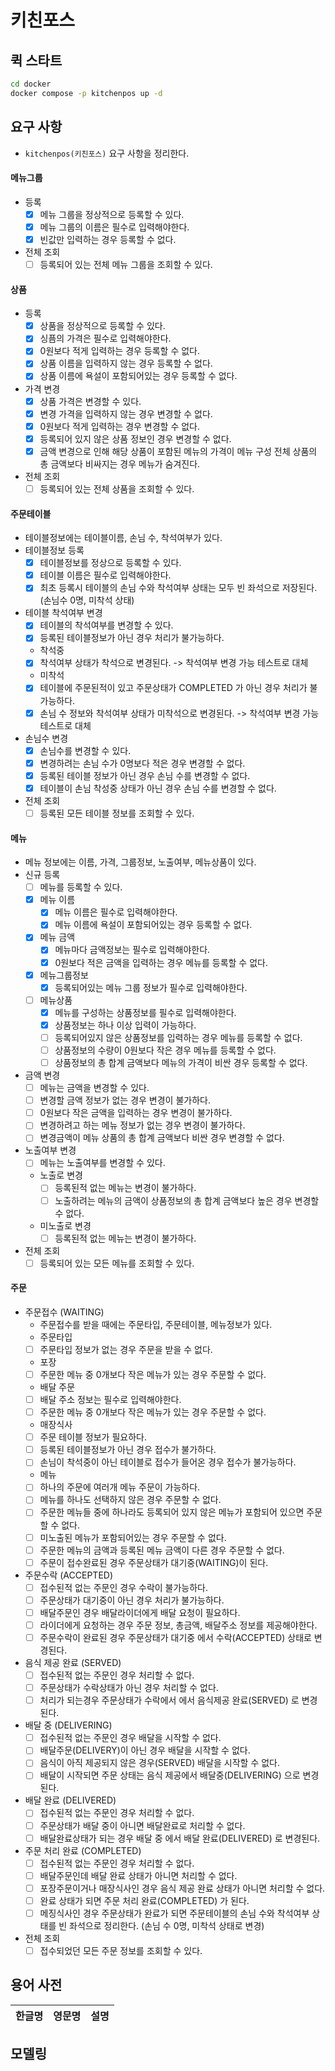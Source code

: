 # 키친포스

## 퀵 스타트

```sh
cd docker
docker compose -p kitchenpos up -d
```

## 요구 사항

- ```kitchenpos(키친포스)``` 요구 사항을 정리한다.

#### 메뉴그룹

- 등록
    - [X] 메뉴 그룹을 정상적으로 등록할 수 있다.
    - [X] 메뉴 그룹의 이름은 필수로 입력해야한다.
    - [X] 빈값만 입력하는 경우 등록할 수 없다.
- 전체 조회
    - [ ] 등록되어 있는 전체 메뉴 그룹을 조회할 수 있다.

#### 상품

- 등록
    - [X] 상품을 정상적으로 등록할 수 있다.
    - [X] 싱픔의 가격은 필수로 입력해야한다.
    - [X] 0원보다 적게 입력하는 경우 등록할 수 없다.
    - [X] 상품 이름을 입력하지 않는 경우 등록할 수 없다.
    - [X] 상품 이름에 욕설이 포함되어있는 경우 등록할 수 없다.
- 가격 변경
    - [X] 상품 가격은 변경할 수 있다.
    - [X] 변경 가격을 입력하지 않는 경우 변경할 수 없다.
    - [X] 0원보다 적게 입력하는 경우 변경할 수 없다.
    - [X] 등록되어 있지 않은 상품 정보인 경우 변경할 수 없다.
    - [X] 금액 변경으로 인해 해당 상품이 포함된 메뉴의 가격이 메뉴 구성 전체 상품의 총 금액보다 비싸지는 경우 메뉴가 숨겨진다.
- 전체 조회
    - [ ] 등록되어 있는 전체 상품을 조회할 수 있다.

#### 주문테이블

- 테이블정보에는 테이블이름, 손님 수, 착석여부가 있다.
- 테이블정보 등록
    - [X] 테이블정보를 정상으로 등록할 수 있다.
    - [X] 테이블 이름은 필수로 입력해야한다.
    - [X] 최초 등록시 테이블의 손님 수와 착석여부 상태는 모두 빈 좌석으로 저장된다. (손님수 0명, 미착석 상태)
- 테이블 착석여부 변경
    - [X] 테이블의 착석여부를 변경할 수 있다.
    - [X] 등록된 테이블정보가 아닌 경우 처리가 불가능하다.
    - 착석중
    - [X] 착석여부 상태가 착석으로 변경된다. -> 착석여부 변경 가능 테스트로 대체
    - 미착석
    - [X] 테이블에 주문된적이 있고 주문상태가 COMPLETED 가 아닌 경우 처리가 불가능하다.
    - [X] 손님 수 정보와 착석여부 상태가 미착석으로 변경된다. -> 착석여부 변경 가능 테스트로 대체
- 손님수 변경
    - [X] 손님수를 변경할 수 있다.
    - [X] 변경하려는 손님 수가 0명보다 적은 경우 변경할 수 없다.
    - [X] 등록된 테이블 정보가 아닌 경우 손님 수를 변경할 수 없다.
    - [X] 테이블이 손님 착성중 상태가 아닌 경우 손님 수를 변경할 수 없다.
- 전체 조회
    - [ ] 등록된 모든 테이블 정보를 조회할 수 있다.

#### 메뉴

- 메뉴 정보에는 이름, 가격, 그룹정보, 노출여부, 메뉴상품이 있다.
- 신규 등록
    - [ ] 메뉴를 등록할 수 있다.
    - [X] 메뉴 이름
        - [X] 메뉴 이름은 필수로 입력해야한다.
        - [X] 메뉴 이름에 욕설이 포함되어있는 경우 등록할 수 없다.
    - [X] 메뉴 금액
        - [X] 메뉴마다 금액정보는 필수로 입력해야한다.
        - [X] 0원보다 적은 금액을 입력하는 경우 메뉴를 등록할 수 없다.
    - [X] 메뉴그룹정보
        - [X] 등록되어있는 메뉴 그룹 정보가 필수로 입력해야한다.
    - [ ] 메뉴상품
        - [X] 메뉴를 구성하는 상품정보를 필수로 입력해야한다.
        - [X] 상품정보는 하나 이상 입력이 가능하다.
        - [ ] 등록되어있지 않은 상품정보를 입력하는 경우 메뉴를 등록할 수 없다.
        - [ ] 상품정보의 수량이 0원보다 작은 경우 메뉴를 등록할 수 없다.
        - [ ] 상품정보의 총 합계 금액보다 메뉴의 가격이 비싼 경우 등록할 수 없다.
- 금액 변경
    - [ ] 메뉴는 금액을 변경할 수 있다.
    - [ ] 변경할 금액 정보가 없는 경우 변경이 불가하다.
    - [ ] 0원보다 작은 금액을 입력하는 경우 변경이 불가하다.
    - [ ] 변경하려고 하는 메뉴 정보가 없는 경우 변경이 불가하다.
    - [ ] 변경금액이 메뉴 상품의 총 합계 금액보다 비싼 경우 변경할 수 없다.
- 노출여부 변경
    - [ ] 메뉴는 노출여부를 변경할 수 있다.
    - 노출로 변경
        - [ ] 등록된적 없는 메뉴는 변경이 불가하다.
        - [ ] 노출하려는 메뉴의 금액이 상품정보의 총 합계 금액보다 높은 경우 변경할 수 없다.
    - 미노출로 변경
        - [ ] 등록된적 없는 메뉴는 변경이 불가하다.
- 전체 조회
    - [ ] 등록되어 있는 모든 메뉴를 조회할 수 있다.

#### 주문

- 주문접수 (WAITING)
    - 주문접수를 받을 때에는 주문타입, 주문테이블, 메뉴정보가 있다.
    - 주문타입
    - [ ] 주문타입 정보가 없는 경우 주문을 받을 수 없다.
    - 포장
    - [ ] 주문한 메뉴 중 0개보다 작은 메뉴가 있는 경우 주문할 수 없다.
    - 배달 주문
    - [ ] 배달 주소 정보는 필수로 입력해야한다.
    - [ ] 주문한 메뉴 중 0개보다 작은 메뉴가 있는 경우 주문할 수 없다.
    - 매장식사
    - [ ] 주문 테이블 정보가 필요하다.
    - [ ] 등록된 테이블정보가 아닌 경우 접수가 불가하다.
    - [ ] 손님이 착석중이 아닌 테이블로 접수가 들어온 경우 접수가 불가능하다.
    - 메뉴
    - [ ] 하나의 주문에 여러개 메뉴 주문이 가능하다.
    - [ ] 메뉴를 하나도 선택하지 않은 경우 주문할 수 없다.
    - [ ] 주문한 메뉴들 중에 하나라도 등록되어 있지 않은 메뉴가 포함되어 있으면 주문할 수 없다.
    - [ ] 미노출된 메뉴가 포함되어있는 경우 주문할 수 없다.
    - [ ] 주문한 메뉴의 금액과 등록된 메뉴 금액이 다른 경우 주문할 수 없다.
    - [ ] 주문이 접수완료된 경우 주문상태가 대기중(WAITING)이 된다.
- 주문수락 (ACCEPTED)
    - [ ] 접수된적 없는 주문인 경우 수락이 불가능하다.
    - [ ] 주문상태가 대기중이 아닌 경우 처리가 불가능하다.
    - [ ] 배달주문인 경우 배달라이더에게 배달 요청이 필요하다.
    - [ ] 라이더에게 요청하는 경우 주문 정보, 총금액, 배달주소 정보를 제공해야한다.
    - [ ] 주문수락이 완료된 경우 주문상태가 대기중 에서 수락(ACCEPTED) 상태로 변경된다.
- 음식 제공 완료 (SERVED)
    - [ ] 접수된적 없는 주문인 경우 처리할 수 없다.
    - [ ] 주문상태가 수락상태가 아닌 경우 처리할 수 없다.
    - [ ] 처리가 되는경우 주문상태가 수락에서 에서 음식제공 완료(SERVED) 로 변경된다.
- 배달 중 (DELIVERING)
    - [ ] 접수된적 없는 주문인 경우 배달을 시작할 수 없다.
    - [ ] 배달주문(DELIVERY)이 아닌 경우 배달을 시작할 수 없다.
    - [ ] 음식이 아직 제공되지 않은 경우(SERVED) 배달을 시작할 수 없다.
    - [ ] 배달이 시작되면 주문 상태는 음식 제공에서 배달중(DELIVERING) 으로 변경된다.
- 배달 완료 (DELIVERED)
    - [ ] 접수된적 없는 주문인 경우 처리할 수 없다.
    - [ ] 주문상태가 배달 중이 아니면 배달완료로 처리할 수 없다.
    - [ ] 배달완료상태가 되는 경우 배달 중 에서 배달 완료(DELIVERED) 로 변경된다.
- 주문 처리 완료 (COMPLETED)
    - [ ] 접수된적 없는 주문인 경우 처리할 수 없다.
    - [ ] 배달주문인데 배달 완료 상태가 아니면 처리할 수 없다.
    - [ ] 포장주문이거나 매장식사인 경우 음식 제공 완료 상태가 아니면 처리할 수 없다.
    - [ ] 완료 상태가 되면 주문 처리 완료(COMPLETED) 가 된다.
    - [ ] 메징식사인 경우 주문상태가 완료가 되면 주문테이블의 손님 수와 착석여부 상태를 빈 좌석으로 정리한다. (손님 수 0명, 미착석 상태로 변경)
- 전체 조회
    - [ ] 접수되었던 모든 주문 정보를 조회할 수 있다.

## 용어 사전

| 한글명 | 영문명 | 설명 |
|-----|-----|----|

## 모델링

